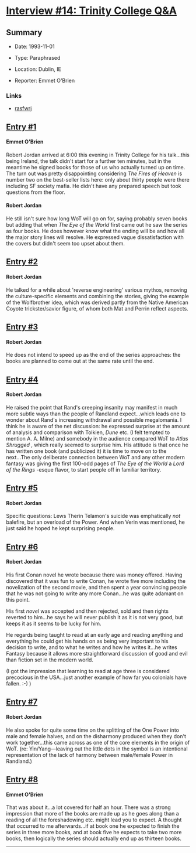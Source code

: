 # [Interview #14: Trinity College Q&A](https://www.theoryland.com/intvmain.php?i=14)

## Summary

- Date: 1993-11-01

- Type: Paraphrased

- Location: Dublin, IE

- Reporter: Emmet O'Brien

### Links

- [rasfwrj](http://groups.google.com/group/rec.arts.sf.written/msg/ffe336273e6d5729)


## [Entry #1](https://www.theoryland.com/intvmain.php?i=14#1)

#### Emmet O'Brien

Robert Jordan arrived at 6:00 this evening in Trinity College for his talk...this being Ireland, the talk didn't start for a further ten minutes, but in the meantime he signed books for those of us who actually turned up on time. The turn out was pretty disappointing considering
*The Fires of Heaven*
is number two on the best-seller lists here: only about thirty people were there including SF society mafia. He didn't have any prepared speech but took questions from the floor.

#### Robert Jordan

He still isn't sure how long WoT will go on for, saying probably seven books but adding that when
*The Eye of the World*
first came out he saw the series as four books. He does however know what the ending will be and how all the major story lines will resolve. He expressed vague dissatisfaction with the covers but didn't seem too upset about them.

## [Entry #2](https://www.theoryland.com/intvmain.php?i=14#2)

#### Robert Jordan

He talked for a while about 'reverse engineering' various mythos, removing the culture-specific elements and combining the stories, giving the example of the Wolfbrother idea, which was derived partly from the Native American Coyote trickster/savior figure, of whom both Mat and Perrin reflect aspects.

## [Entry #3](https://www.theoryland.com/intvmain.php?i=14#3)

#### Robert Jordan

He does not intend to speed up as the end of the series approaches: the books are planned to come out at the same rate until the end.

## [Entry #4](https://www.theoryland.com/intvmain.php?i=14#4)

#### Robert Jordan

He raised the point that Rand's creeping insanity may manifest in much more subtle ways than the people of Randland expect...which leads one to wonder about Rand's increasing withdrawal and possible megalomania. I think he is aware of the net discussion: he expressed surprise at the amount of analysis and comparison with Tolkien,
*Dune*
etc. (I felt tempted to mention A. A. Milne) and somebody in the audience compared WoT to
*Atlas Shrugged*
, which really seemed to surprise him. His attitude is that once he has written one book (and publicized it) it is time to move on to the next...The only deliberate connection between WoT and any other modern fantasy was giving the first 100-odd pages of
*The Eye of the World*
a
*Lord of the Rings*
-esque flavor, to start people off in familiar territory.

## [Entry #5](https://www.theoryland.com/intvmain.php?i=14#5)

#### Robert Jordan

Specific questions: Lews Therin Telamon's suicide was emphatically
*not*
balefire, but an overload of the Power. And when Verin was mentioned, he just said he hoped he kept surprising people.

## [Entry #6](https://www.theoryland.com/intvmain.php?i=14#6)

#### Robert Jordan

His first Conan novel he wrote because there was money offered. Having discovered that it was fun to write Conan, he wrote five more including the novelization of the second movie, and then spent a year convincing people that he was not going to write any more Conan...he was quite adamant on this point.

His first
*novel*
was accepted and then rejected, sold and then rights reverted to him...he says he will never publish it as it is not very good, but keeps it as it seems to be lucky for him.

He regards being taught to read at an early age and reading anything and everything he could get his hands on as being very important to his decision to write, and to what he writes and how he writes it...he writes Fantasy because it allows more straightforward discussion of good and evil than fiction set in the modern world.

(I got the impression that learning to read at age three is considered precocious in the USA...just another example of how far you colonials have fallen. :-) )

## [Entry #7](https://www.theoryland.com/intvmain.php?i=14#7)

#### Robert Jordan

He also spoke for quite some time on the splitting of the One Power into male and female halves, and on the disharmony produced when they don't work together...this came across as one of the core elements in the origin of WoT. (re: Yin/Yang—leaving out the little dots in the symbol is an intentional representation of the lack of harmony between male/female Power in Randland.)

## [Entry #8](https://www.theoryland.com/intvmain.php?i=14#8)

#### Emmet O'Brien

That was about it...a lot covered for half an hour. There was a strong impression that more of the books are made up as he goes along than a reading of all the foreshadowing etc. might lead you to expect. A thought that occurred to me afterwards...if at book one he expected to finish the series in three more books, and at book five he expects to take two more books, then logically the series should actually end up as thirteen books.


---

